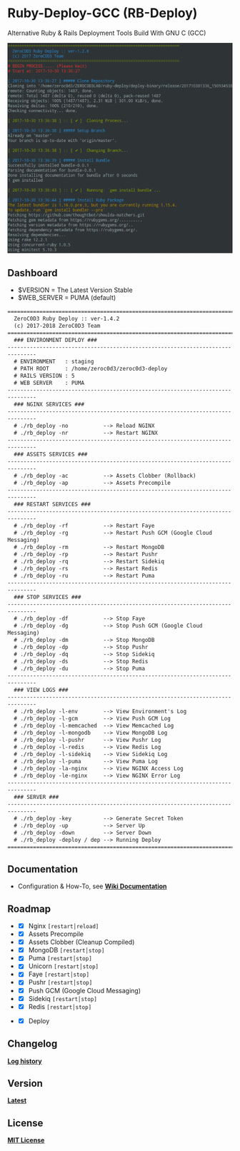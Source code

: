 # Ruby-Deploy-GCC (RB-Deploy)
Alternative Ruby & Rails Deployment Tools Build With GNU C (GCC)

![Deploy Process](https://github.com/zeroc0d3/ruby-deploy-gcc/blob/master/snapshot/deploy_process1.png)

## Dashboard
* $VERSION = The Latest Version Stable
* $WEB_SERVER = PUMA (default)

```
===============================================================================
  ZeroC0D3 Ruby Deploy :: ver-1.4.2
  (c) 2017-2018 ZeroC0D3 Team
===============================================================================
  ### ENVIRONMENT DEPLOY ###
-------------------------------------------------------------------------------
  # ENVIRONMENT   : staging
  # PATH ROOT     : /home/zeroc0d3/zeroc0d3-deploy
  # RAILS VERSION : 5
  # WEB SERVER    : PUMA
-------------------------------------------------------------------------------
  ### NGINX SERVICES ###
-------------------------------------------------------------------------------
  # ./rb_deploy -no           --> Reload NGINX
  # ./rb_deploy -nr           --> Restart NGINX
-------------------------------------------------------------------------------
  ### ASSETS SERVICES ###
-------------------------------------------------------------------------------
  # ./rb_deploy -ac           --> Assets Clobber (Rollback)
  # ./rb_deploy -ap           --> Assets Precompile
-------------------------------------------------------------------------------
  ### RESTART SERVICES ###
-------------------------------------------------------------------------------
  # ./rb_deploy -rf           --> Restart Faye
  # ./rb_deploy -rg           --> Restart Push GCM (Google Cloud Messaging)
  # ./rb_deploy -rm           --> Restart MongoDB
  # ./rb_deploy -rp           --> Restart Pushr
  # ./rb_deploy -rq           --> Restart Sidekiq
  # ./rb_deploy -rs           --> Restart Redis
  # ./rb_deploy -ru           --> Restart Puma
-------------------------------------------------------------------------------
  ### STOP SERVICES ###
-------------------------------------------------------------------------------
  # ./rb_deploy -df           --> Stop Faye
  # ./rb_deploy -dg           --> Stop Push GCM (Google Cloud Messaging)
  # ./rb_deploy -dm           --> Stop MongoDB
  # ./rb_deploy -dp           --> Stop Pushr
  # ./rb_deploy -dq           --> Stop Sidekiq
  # ./rb_deploy -ds           --> Stop Redis
  # ./rb_deploy -du           --> Stop Puma
-------------------------------------------------------------------------------
  ### VIEW LOGS ###
-------------------------------------------------------------------------------
  # ./rb_deploy -l-env        --> View Environment's Log
  # ./rb_deploy -l-gcm        --> View Push GCM Log
  # ./rb_deploy -l-memcached  --> View Memcached Log
  # ./rb_deploy -l-mongodb    --> View MongoDB Log
  # ./rb_deploy -l-pushr      --> View Pushr Log
  # ./rb_deploy -l-redis      --> View Redis Log
  # ./rb_deploy -l-sidekiq    --> View Sidekiq Log
  # ./rb_deploy -l-puma       --> View Puma Log
  # ./rb_deploy -la-nginx     --> View NGINX Access Log
  # ./rb_deploy -le-nginx     --> View NGINX Error Log
-------------------------------------------------------------------------------
  ### SERVER ###
-------------------------------------------------------------------------------
  # ./rb_deploy -key          --> Generate Secret Token
  # ./rb_deploy -up           --> Server Up
  # ./rb_deploy -down         --> Server Down
  # ./rb_deploy -deploy / dep --> Running Deploy
===============================================================================
```

## Documentation
* Configuration & How-To, see
[**Wiki Documentation**](https://github.com/zeroc0d3/ruby-deploy-gcc/wiki)

## Roadmap
* - [X] Nginx `[restart│reload]`
* - [X] Assets Precompile
* - [X] Assets Clobber (Cleanup Compiled)
* - [X] MongoDB `[restart│stop]`
* - [X] Puma `[restart│stop]`
* - [X] Unicorn `[restart│stop]`
* - [X] Faye `[restart│stop]`
* - [X] Pushr `[restart│stop]`
* - [X] Push GCM (Google Cloud Messaging)
* - [X] Sidekiq `[restart│stop]`
* - [X] Redis `[restart│stop]`
* - [X] Deploy


## Changelog
[**Log history**](https://github.com/zeroc0d3/ruby-deploy-gcc/blob/master/CHANGELOG)

## Version
[**Latest**](https://github.com/zeroc0d3/ruby-deploy-gcc/blob/master/VERSION)

## License
[**MIT License**](https://github.com/zeroc0d3/ruby-deploy-gcc/blob/master/LICENSE)
